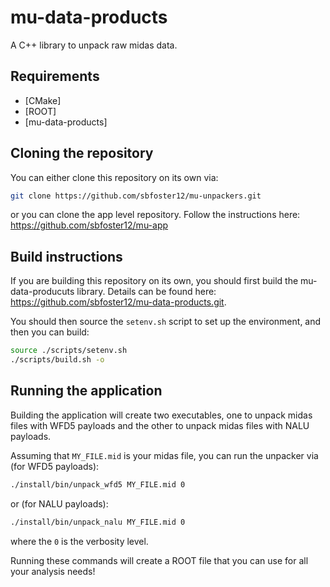 # mu-data-products

A C++ library to unpack raw midas data.

## Requirements

- [CMake]
- [ROOT]
- [mu-data-products]

## Cloning the repository

You can either clone this repository on its own via:

```bash
git clone https://github.com/sbfoster12/mu-unpackers.git
``` 

or you can clone the app level repository. Follow the instructions here: https://github.com/sbfoster12/mu-app

## Build instructions

If you are building this repository on its own, you should first build the mu-data-producuts library. Details can be found here: https://github.com/sbfoster12/mu-data-products.git.

You should then source the `setenv.sh` script to set up the environment, and then you can build:

```bash
source ./scripts/setenv.sh
./scripts/build.sh -o
```

## Running the application

Building the application will create two executables, one to unpack midas files with WFD5 payloads and the other to unpack midas files with NALU payloads.

Assuming that `MY_FILE.mid` is your midas file, you can run the unpacker via (for WFD5 payloads):
```bash
./install/bin/unpack_wfd5 MY_FILE.mid 0
```
or (for NALU payloads):
```bash
./install/bin/unpack_nalu MY_FILE.mid 0
``` 
where the `0` is the verbosity level. 

Running these commands will create a ROOT file that you can use for all your analysis needs!